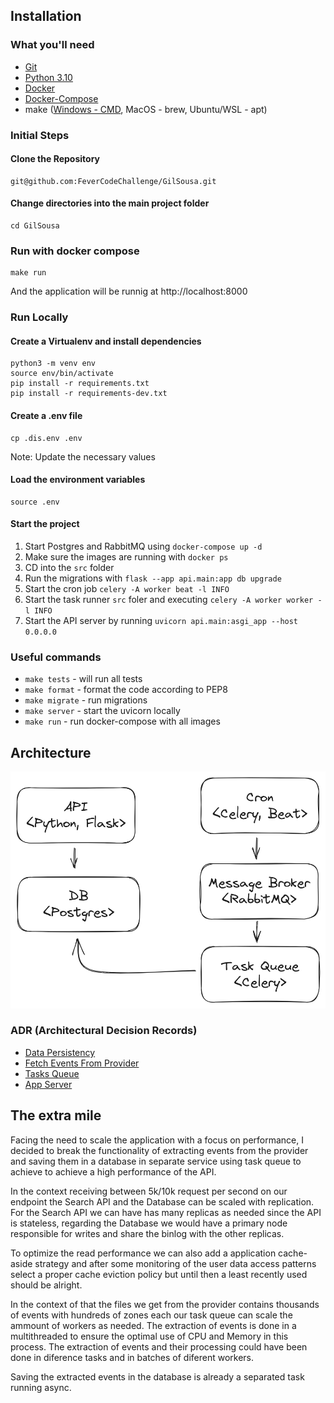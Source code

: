 ## Installation
### What you'll need
- [Git](https://git-scm.com/)
- [Python 3.10](https://www.python.org/)
- [Docker](https://www.docker.com/)
- [Docker-Compose](https://docs.docker.com/compose/)
- make ([Windows - CMD](http://gnuwin32.sourceforge.net/packages/make.htm), MacOS - brew, Ubuntu/WSL - apt)

### Initial Steps
#### Clone the Repository
```
git@github.com:FeverCodeChallenge/GilSousa.git
```

#### Change directories into the main project folder
```
cd GilSousa
```

### Run with docker compose
```
make run
```

And the application will be runnig at http://localhost:8000

### Run Locally
#### Create a Virtualenv and install dependencies

```
python3 -m venv env
source env/bin/activate
pip install -r requirements.txt
pip install -r requirements-dev.txt
```

#### Create a .env file
```
cp .dis.env .env
```

Note: Update the necessary values

#### Load the environment variables
```
source .env
```

#### Start the project
1. Start Postgres and RabbitMQ using `docker-compose up -d`
2. Make sure the images are running with `docker ps`
3. CD into the `src` folder
4. Run the migrations with `flask --app api.main:app db upgrade`
5. Start the cron job `celery -A worker beat -l INFO`
6. Start the task runner `src` foler and executing `celery -A worker worker -l INFO`
7. Start the API server by running `uvicorn api.main:asgi_app --host 0.0.0.0`

### Useful commands
- `make tests` - will run all tests
- `make format` - format the code according to PEP8
- `make migrate` - run migrations
- `make server` - start the uvicorn locally
- `make run` - run docker-compose with all images

## Architecture

![Component Diagram](/docs/diagrams/component_diagram.png)

### ADR (Architectural Decision Records)
- [Data Persistency](/docs/adr/0001-data-persistency.md)
- [Fetch Events From Provider](/docs/adr/0002-fetch-events-from-provider.md)
- [Tasks Queue](/docs/adr/0003-task-queue.md)
- [App Server](/docs/adr/0004-app-server.md)

## The extra mile
Facing the need to scale the application with a focus on performance, I decided to break the functionality of extracting events from the provider and saving them in a database in separate service using task queue to achieve to achieve a high performance of the API.

In the context receiving between 5k/10k request per second on our endpoint the Search API and the Database can be scaled with replication. For the Search API we can have has many replicas as needed since the API is stateless, regarding the Database we would have a primary node responsible for writes and share the binlog with the other replicas.

To optimize the read performance we can also add a application cache-aside strategy and after some monitoring of the user data access patterns select a proper cache eviction policy but until then a least recently used should be alright.

In the context of that the files we get from the provider contains
thousands of events with hundreds of zones each our task queue can scale the ammount of workers as needed. The extraction of events is done in a multithreaded to ensure the optimal use of CPU and Memory in this process. The extraction of events and their processing could have been done in diference tasks and in batches of diferent workers.

Saving the extracted events in the database is already a separated task running async.

